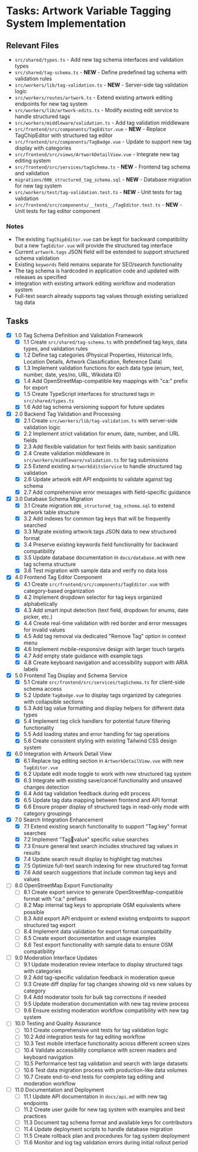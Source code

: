 # Tasks: Artwork Variable Tagging System Implementation

## Relevant Files

- `src/shared/types.ts` - Add new tag schema interfaces and validation types
- `src/shared/tag-schema.ts` - **NEW** - Define predefined tag schema with validation rules
- `src/workers/lib/tag-validation.ts` - **NEW** - Server-side tag validation logic
- `src/workers/routes/artwork.ts` - Extend existing artwork editing endpoints for new tag system
- `src/workers/lib/artwork-edits.ts` - Modify existing edit service to handle structured tags
- `src/workers/middleware/validation.ts` - Add tag validation middleware
- `src/frontend/src/components/TagEditor.vue` - **NEW** - Replace TagChipEditor with structured tag editor
- `src/frontend/src/components/TagBadge.vue` - Update to support new tag display with categories
- `src/frontend/src/views/ArtworkDetailView.vue` - Integrate new tag editing system
- `src/frontend/src/services/tagSchema.ts` - **NEW** - Frontend tag schema and validation
- `migrations/006_structured_tag_schema.sql` - **NEW** - Database migration for new tag system
- `src/workers/test/tag-validation.test.ts` - **NEW** - Unit tests for tag validation
- `src/frontend/src/components/__tests__/TagEditor.test.ts` - **NEW** - Unit tests for tag editor component

### Notes

- The existing `TagChipEditor.vue` can be kept for backward compatibility but a new `TagEditor.vue` will provide the structured tag interface
- Current `artwork.tags` JSON field will be extended to support structured schema validation
- Existing `keywords` field remains separate for SEO/search functionality
- The tag schema is hardcoded in application code and updated with releases as specified
- Integration with existing artwork editing workflow and moderation system
- Full-text search already supports tag values through existing serialized tag data

## Tasks

- [x] 1.0 Tag Schema Definition and Validation Framework
  - [x] 1.1 Create `src/shared/tag-schema.ts` with predefined tag keys, data types, and validation rules
  - [x] 1.2 Define tag categories (Physical Properties, Historical Info, Location Details, Artwork Classification, Reference Data)
  - [x] 1.3 Implement validation functions for each data type (enum, text, number, date, yes/no, URL, Wikidata ID)
  - [x] 1.4 Add OpenStreetMap-compatible key mappings with "ca:" prefix for export
  - [x] 1.5 Create TypeScript interfaces for structured tags in `src/shared/types.ts`
  - [x] 1.6 Add tag schema versioning support for future updates

- [x] 2.0 Backend Tag Validation and Processing
  - [x] 2.1 Create `src/workers/lib/tag-validation.ts` with server-side validation logic
  - [x] 2.2 Implement strict validation for enum, date, number, and URL fields
  - [x] 2.3 Add flexible validation for text fields with basic sanitization
  - [x] 2.4 Create validation middleware in `src/workers/middleware/validation.ts` for tag submissions
  - [x] 2.5 Extend existing `ArtworkEditsService` to handle structured tag validation
  - [x] 2.6 Update artwork edit API endpoints to validate against tag schema
  - [x] 2.7 Add comprehensive error messages with field-specific guidance

- [x] 3.0 Database Schema Migration
  - [x] 3.1 Create migration `006_structured_tag_schema.sql` to extend artwork table structure
  - [x] 3.2 Add indexes for common tag keys that will be frequently searched
  - [x] 3.3 Migrate existing artwork.tags JSON data to new structured format
  - [x] 3.4 Preserve existing keywords field functionality for backward compatibility
  - [x] 3.5 Update database documentation in `docs/database.md` with new tag schema structure
  - [x] 3.6 Test migration with sample data and verify no data loss

- [x] 4.0 Frontend Tag Editor Component
  - [x] 4.1 Create `src/frontend/src/components/TagEditor.vue` with category-based organization
  - [x] 4.2 Implement dropdown selector for tag keys organized alphabetically
  - [x] 4.3 Add smart input detection (text field, dropdown for enums, date picker, etc.)
  - [x] 4.4 Create real-time validation with red border and error messages for invalid values
  - [x] 4.5 Add tag removal via dedicated "Remove Tag" option in context menu
  - [x] 4.6 Implement mobile-responsive design with larger touch targets
  - [x] 4.7 Add empty state guidance with example tags
  - [x] 4.8 Create keyboard navigation and accessibility support with ARIA labels

- [x] 5.0 Frontend Tag Display and Schema Service
  - [x] 5.1 Create `src/frontend/src/services/tagSchema.ts` for client-side schema access
  - [x] 5.2 Update `TagBadge.vue` to display tags organized by categories with collapsible sections
  - [x] 5.3 Add tag value formatting and display helpers for different data types
  - [x] 5.4 Implement tag click handlers for potential future filtering functionality
  - [x] 5.5 Add loading states and error handling for tag operations
  - [x] 5.6 Create consistent styling with existing Tailwind CSS design system

- [x] 6.0 Integration with Artwork Detail View
  - [x] 6.1 Replace tag editing section in `ArtworkDetailView.vue` with new `TagEditor.vue`
  - [x] 6.2 Update edit mode toggle to work with new structured tag system
  - [x] 6.3 Integrate with existing save/cancel functionality and unsaved changes detection
  - [x] 6.4 Add tag validation feedback during edit process
  - [x] 6.5 Update tag data mapping between frontend and API format
  - [x] 6.6 Ensure proper display of structured tags in read-only mode with category groupings

- [x] 7.0 Search Integration Enhancement
  - [x] 7.1 Extend existing search functionality to support "Tag:key" format searches
  - [x] 7.2 Implement "Tag:key:value" specific value searches
  - [x] 7.3 Ensure general text search includes structured tag values in results
  - [x] 7.4 Update search result display to highlight tag matches
  - [x] 7.5 Optimize full-text search indexing for new structured tag format
  - [x] 7.6 Add search suggestions that include common tag keys and values

- [ ] 8.0 OpenStreetMap Export Functionality
  - [ ] 8.1 Create export service to generate OpenStreetMap-compatible format with "ca:" prefixes
  - [ ] 8.2 Map internal tag keys to appropriate OSM equivalents where possible
  - [ ] 8.3 Add export API endpoint or extend existing endpoints to support structured tag export
  - [ ] 8.4 Implement data validation for export format compatibility
  - [ ] 8.5 Create export documentation and usage examples
  - [ ] 8.6 Test export functionality with sample data to ensure OSM compatibility

- [ ] 9.0 Moderation Interface Updates
  - [ ] 9.1 Update moderation review interface to display structured tags with categories
  - [ ] 9.2 Add tag-specific validation feedback in moderation queue
  - [ ] 9.3 Create diff display for tag changes showing old vs new values by category
  - [ ] 9.4 Add moderator tools for bulk tag corrections if needed
  - [ ] 9.5 Update moderation documentation with new tag review process
  - [ ] 9.6 Ensure existing moderation workflow compatibility with new tag system

- [ ] 10.0 Testing and Quality Assurance
  - [ ] 10.1 Create comprehensive unit tests for tag validation logic
  - [ ] 10.2 Add integration tests for tag editing workflow
  - [ ] 10.3 Test mobile interface functionality across different screen sizes
  - [ ] 10.4 Validate accessibility compliance with screen readers and keyboard navigation
  - [ ] 10.5 Performance test tag validation and search with large datasets
  - [ ] 10.6 Test data migration process with production-like data volumes
  - [ ] 10.7 Create end-to-end tests for complete tag editing and moderation workflow

- [ ] 11.0 Documentation and Deployment
  - [ ] 11.1 Update API documentation in `docs/api.md` with new tag endpoints
  - [ ] 11.2 Create user guide for new tag system with examples and best practices
  - [ ] 11.3 Document tag schema format and available keys for contributors
  - [ ] 11.4 Update deployment scripts to handle database migration
  - [ ] 11.5 Create rollback plan and procedures for tag system deployment
  - [ ] 11.6 Monitor and log tag validation errors during initial rollout period
